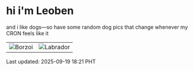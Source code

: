 # hi i'm Leoben

and i like dogs—so have some random dog pics that change whenever my CRON feels like it

|  |  |
|--------|----------|
| ![Borzoi](https://random-dog-vercel.vercel.app/api/random-borzoi?v=1758277285) | ![Labrador](https://random-dog-vercel.vercel.app/api/random-labrador?v=1758277285) |

Last updated: 2025-09-19 18:21 PHT
